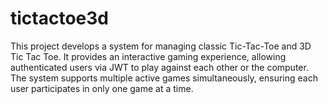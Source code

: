 # tictactoe3d
This project develops a system for managing classic Tic-Tac-Toe and 3D Tic Tac Toe. It provides an interactive gaming experience, allowing authenticated users via JWT to play against each other or the computer. The system supports multiple active games simultaneously, ensuring each user participates in only one game at a time.
